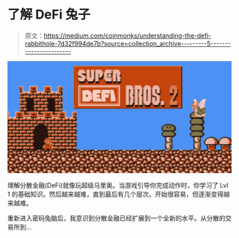 # 了解 DeFi 兔子

> 原文：<https://medium.com/coinmonks/understanding-the-defi-rabbithole-7d32f994de7b?source=collection_archive---------5----------------------->

![](img/f7b07d217d2a0f194b26dcfb8e08c917.png)

理解分散金融(DeFi)就像玩超级马里奥。当游戏引导你完成动作时，你学习了 Lvl 1 的基础知识。然后越来越难，直到最后有几个层次。开始很容易，但逐渐变得越来越难。

重新进入密码兔脑后，我意识到分散金融已经扩展到一个全新的水平。从分散的交易所到…